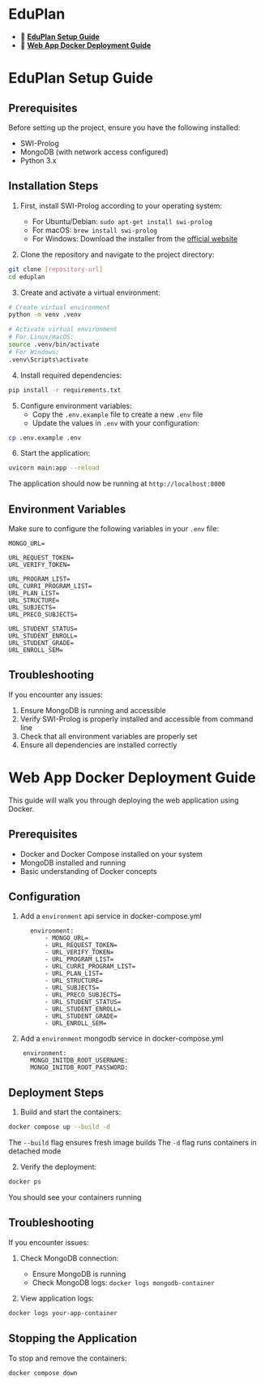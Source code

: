 # EduPlan  

- 📌 **[EduPlan Setup Guide](#eduplan-setup-guide)**  
- 🚀 **[Web App Docker Deployment Guide](#web-app-docker-deployment-guide)**  

# EduPlan Setup Guide

## Prerequisites

Before setting up the project, ensure you have the following installed:
- SWI-Prolog
- MongoDB (with network access configured)
- Python 3.x

## Installation Steps

1. First, install SWI-Prolog according to your operating system:
   - For Ubuntu/Debian: `sudo apt-get install swi-prolog`
   - For macOS: `brew install swi-prolog`
   - For Windows: Download the installer from the [official website](https://www.swi-prolog.org/download/stable)

2. Clone the repository and navigate to the project directory:
```bash
git clone [repository-url]
cd eduplan
```

3. Create and activate a virtual environment:
```bash
# Create virtual environment
python -m venv .venv

# Activate virtual environment
# For Linux/macOS:
source .venv/bin/activate
# For Windows:
.venv\Scripts\activate
```

4. Install required dependencies:
```bash
pip install -r requirements.txt
```

5. Configure environment variables:
   - Copy the `.env.example` file to create a new `.env` file
   - Update the values in `.env` with your configuration:
```bash
cp .env.example .env
```

6. Start the application:
```bash
uvicorn main:app --reload
```

The application should now be running at `http://localhost:8000`

## Environment Variables

Make sure to configure the following variables in your `.env` file:

```plaintext
MONGO_URL=

URL_REQUEST_TOKEN=
URL_VERIFY_TOKEN=

URL_PROGRAM_LIST=
URL_CURRI_PROGRAM_LIST=
URL_PLAN_LIST=
URL_STRUCTURE=
URL_SUBJECTS=
URL_PRECO_SUBJECTS=

URL_STUDENT_STATUS=
URL_STUDENT_ENROLL=
URL_STUDENT_GRADE=
URL_ENROLL_SEM=
```

## Troubleshooting

If you encounter any issues:

1. Ensure MongoDB is running and accessible
2. Verify SWI-Prolog is properly installed and accessible from command line
3. Check that all environment variables are properly set
4. Ensure all dependencies are installed correctly

# Web App Docker Deployment Guide

This guide will walk you through deploying the web application using Docker.

## Prerequisites

- Docker and Docker Compose installed on your system
- MongoDB installed and running
- Basic understanding of Docker concepts

## Configuration

1. Add a `environment` api service in docker-compose.yml

```
      environment:
          - MONGO_URL=
          - URL_REQUEST_TOKEN=
          - URL_VERIFY_TOKEN=
          - URL_PROGRAM_LIST=
          - URL_CURRI_PROGRAM_LIST=
          - URL_PLAN_LIST=
          - URL_STRUCTURE=
          - URL_SUBJECTS=
          - URL_PRECO_SUBJECTS=
          - URL_STUDENT_STATUS=
          - URL_STUDENT_ENROLL=
          - URL_STUDENT_GRADE=
          - URL_ENROLL_SEM=
```

2. Add a `environment` mongodb service in docker-compose.yml

```
    environment:
      MONGO_INITDB_ROOT_USERNAME: 
      MONGO_INITDB_ROOT_PASSWORD: 
```

## Deployment Steps

1. Build and start the containers:
```bash
docker compose up --build -d
```
The `--build` flag ensures fresh image builds
The `-d` flag runs containers in detached mode

2. Verify the deployment:
```bash
docker ps
```
You should see your containers running

## Troubleshooting

If you encounter issues:

1. Check MongoDB connection:
   - Ensure MongoDB is running
   - Check MongoDB logs: `docker logs mongodb-container`

2. View application logs:
```bash
docker logs your-app-container
```

## Stopping the Application

To stop and remove the containers:
```bash
docker compose down
```